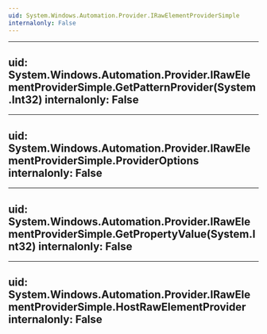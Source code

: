 ```yaml
---
uid: System.Windows.Automation.Provider.IRawElementProviderSimple
internalonly: False
---
```


---
uid: System.Windows.Automation.Provider.IRawElementProviderSimple.GetPatternProvider(System.Int32)
internalonly: False
---

---
uid: System.Windows.Automation.Provider.IRawElementProviderSimple.ProviderOptions
internalonly: False
---

---
uid: System.Windows.Automation.Provider.IRawElementProviderSimple.GetPropertyValue(System.Int32)
internalonly: False
---

---
uid: System.Windows.Automation.Provider.IRawElementProviderSimple.HostRawElementProvider
internalonly: False
---
